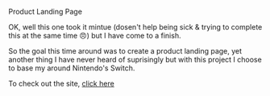 Product Landing Page

OK, well this one took it mintue (dosen't help being sick & trying to complete this at the same time 😠) but I have come to a finish.

So the goal this time around was to create a product landing page, yet another thing I have never heard of suprisingly
but with this project I choose to base my around Nintendo's Switch.

To check out the site, [click here](https://mrdrekc.github.io/fCC_Product-Page/)
